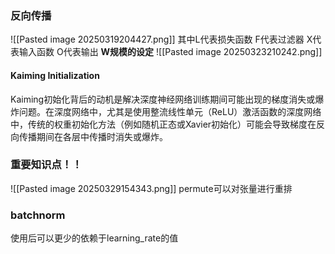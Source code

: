 ### 反向传播
![[Pasted image 20250319204427.png]]
其中L代表损失函数 F代表过滤器 X代表输入函数 O代表输出
**W规模的设定**
![[Pasted image 20250323210242.png]]

#### Kaiming Initialization
Kaiming初始化背后的动机是解决深度神经网络训练期间可能出现的梯度消失或爆炸问题。在深度网络中，尤其是使用整流线性单元（ReLU）激活函数的深度网络中，传统的权重初始化方法（例如随机正态或Xavier初始化）可能会导致梯度在反向传播期间在各层中传播时消失或爆炸。

### 重要知识点！！
![[Pasted image 20250329154343.png]]
permute可以对张量进行重排

### batchnorm
使用后可以更少的依赖于learning_rate的值